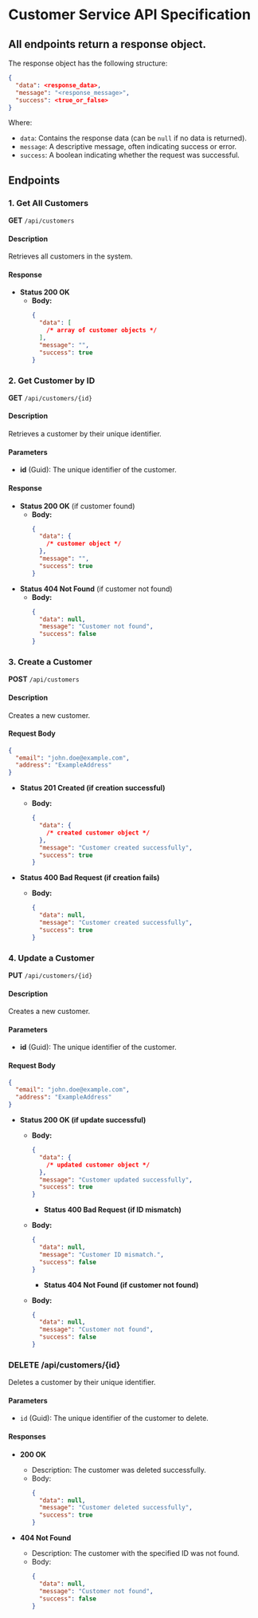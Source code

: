 # Customer Service API Specification

## All endpoints return a response object.

The response object has the following structure:

```json
{
  "data": <response_data>,
  "message": "<response_message>",
  "success": <true_or_false>
}
```

Where:

- `data`: Contains the response data (can be `null` if no data is returned).
- `message`: A descriptive message, often indicating success or error.
- `success`: A boolean indicating whether the request was successful.

## Endpoints

### 1. Get All Customers

**GET** `/api/customers`

#### Description

Retrieves all customers in the system.

#### Response

- **Status 200 OK**
  - **Body:**
    ```json
    {
      "data": [
        /* array of customer objects */
      ],
      "message": "",
      "success": true
    }
    ```

### 2. Get Customer by ID

**GET** `/api/customers/{id}`

#### Description

Retrieves a customer by their unique identifier.

#### Parameters

- **id** (Guid): The unique identifier of the customer.

#### Response

- **Status 200 OK** (if customer found)
  - **Body:**
    ```json
    {
      "data": {
        /* customer object */
      },
      "message": "",
      "success": true
    }
    ```
- **Status 404 Not Found** (if customer not found)
  - **Body:**
    ```json
    {
      "data": null,
      "message": "Customer not found",
      "success": false
    }
    ```

### 3. Create a Customer

**POST** `/api/customers`

#### Description

Creates a new customer.

#### Request Body

```json
{
  "email": "john.doe@example.com",
  "address": "ExampleAddress"
}
```

- **Status 201 Created (if creation successful)**

  - **Body:**
    ```json
    {
      "data": {
        /* created customer object */
      },
      "message": "Customer created successfully",
      "success": true
    }
    ```

- **Status 400 Bad Request (if creation fails)**
  - **Body:**
    ```json
    {
      "data": null,
      "message": "Customer created successfully",
      "success": true
    }
    ```

### 4. Update a Customer

**PUT** `/api/customers/{id}`

#### Description

Creates a new customer.

#### Parameters

- **id** (Guid): The unique identifier of the customer.

#### Request Body

```json
{
  "email": "john.doe@example.com",
  "address": "ExampleAddress"
}
```

- **Status 200 OK (if update successful)**

  - **Body:**

    ```json
    {
      "data": {
        /* updated customer object */
      },
      "message": "Customer updated successfully",
      "success": true
    }
    ```

    - **Status 400 Bad Request (if ID mismatch)**

  - **Body:**

    ```json
    {
      "data": null,
      "message": "Customer ID mismatch.",
      "success": false
    }
    ```

    - **Status 404 Not Found (if customer not found)**

  - **Body:**
    ```json
    {
      "data": null,
      "message": "Customer not found",
      "success": false
    }
    ```

### DELETE /api/customers/{id}

Deletes a customer by their unique identifier.

#### Parameters

- `id` (Guid): The unique identifier of the customer to delete.

#### Responses

- **200 OK**

  - Description: The customer was deleted successfully.
  - Body:
    ```json
    {
      "data": null,
      "message": "Customer deleted successfully",
      "success": true
    }
    ```

- **404 Not Found**
  - Description: The customer with the specified ID was not found.
  - Body:
    ```json
    {
      "data": null,
      "message": "Customer not found",
      "success": false
    }
    ```
